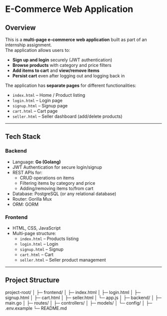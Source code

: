 # E-Commerce Web Application

## Overview
This is a **multi-page e-commerce web application** built as part of an internship assignment.  
The application allows users to:

- **Sign up and login** securely (JWT authentication)
- **Browse products** with category and price filters
- **Add items to cart** and **view/remove items**
- **Persist cart** even after logging out and logging back in

The application has **separate pages** for different functionalities:

- `index.html` – Home / Product listing
- `login.html` – Login page
- `signup.html` – Signup page
- `cart.html` – Cart page
- `seller.html` – Seller dashboard (add/delete products)

---

## Tech Stack

### Backend
- Language: **Go (Golang)**
- JWT Authentication for secure login/signup
- REST APIs for:
  - CRUD operations on items
  - Filtering items by category and price
  - Adding/removing items to/from cart
- Database: PostgreSQL (or any relational database)
- Router: Gorilla Mux
- ORM: GORM

### Frontend
- HTML, CSS, JavaScript
- Multi-page structure:
  - `index.html` – Products listing
  - `login.html` – Login
  - `signup.html` – Signup
  - `cart.html` – Cart
  - `seller.html` – Seller product management

---

## Project Structure

project-root/
│
├─ frontend/
│ ├─ index.html
│ ├─ login.html
│ ├─ signup.html
│ ├─ cart.html
│ ├─ seller.html
│ └─ app.js
│
├─ backend/
│ ├─ main.go
│ ├─ routes/
│ ├─ controllers/
│ ├─ models/
│ └─ config/
│
├─ .env.example
└─ README.md

